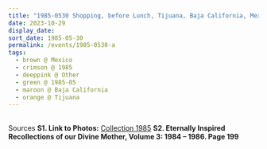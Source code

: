 ```yaml
---
title: "1985-0530 Shopping, before Lunch, Tijuana, Baja California, Mexico"
date: 2023-10-29
display_date: 
sort_date: 1985-05-30
permalink: /events/1985-0530-a
tags:
  - brown @ Mexico
  - crimson @ 1985
  - deeppink @ Other
  - green @ 1985-05
  - maroon @ Baja California
  - orange @ Tijuana
---
```


<br>

<wave-list>
  <list-title color="DarkSeaGreen" width="75">Sources</list-title>
  <list-item color="BlanchedAlmond"  width="300"><b>S1. Link to Photos:</b> <a href="https://eternalmoments.smugmug.com/Collections/John-Watkinson-Collection/1983">Collection 1985</a></list-item>
  <list-item color="Lavender" width="300"><b>S2. Eternally Inspired Recollections of our Divine Mother, Volume 3: 1984 &#8211; 1986. Page 199</b></list-item>
</wave-list>